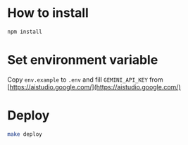 # How to install
```bash
npm install
```

# Set environment variable
Copy `env.example` to `.env` and fill `GEMINI_API_KEY` from [https://aistudio.google.com/](https://aistudio.google.com/)

# Deploy
```bash
make deploy
```